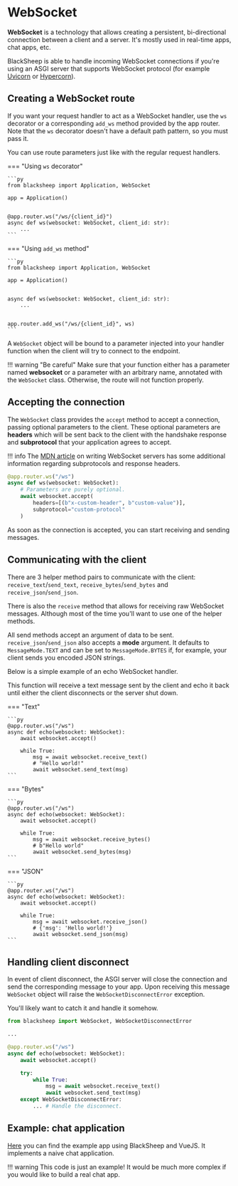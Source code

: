 # WebSocket

**WebSocket** is a technology that allows creating a persistent, bi-directional 
connection between a client and a server. It's mostly used in real-time apps, 
chat apps, etc.

BlackSheep is able to handle incoming WebSocket connections if you're using 
an ASGI server that supports WebSocket protocol 
(for example [Uvicorn](https://www.uvicorn.org/#quickstart) 
or [Hypercorn](https://pgjones.gitlab.io/hypercorn/)).

## Creating a WebSocket route

If you want your request handler to act as a WebSocket handler, use the `ws` decorator or 
a corresponding `add_ws` method provided by the app router. 
Note that the `ws` decorator doesn't have a default path pattern, so you must pass it.

You can use route parameters just like with the regular request handlers.


=== "Using `ws` decorator"

    ```py
    from blacksheep import Application, WebSocket
    
    app = Application()
    
    
    @app.router.ws("/ws/{client_id}")
    async def ws(websocket: WebSocket, client_id: str):
        ...
    ```

=== "Using `add_ws` method"

    ```py
    from blacksheep import Application, WebSocket
    
    app = Application()


    async def ws(websocket: WebSocket, client_id: str):
        ...


    app.router.add_ws("/ws/{client_id}", ws)
    ```

A `WebSocket` object will be bound to a parameter injected into your handler function
when the client will try to connect to the endpoint.

!!! warning "Be careful"
    Make sure that your function either has a parameter named **websocket** or a parameter
    with an arbitrary name, annotated with the `WebSocket` class. Otherwise, the route 
    will not function properly.



## Accepting the connection

The `WebSocket` class provides the `accept` method to accept a connection, passing 
optional parameters  to the client. These optional parameters are **headers** which 
will be sent back to the client with the handshake response and **subprotocol** 
that your application agrees to accept.

!!! info
    The [MDN article](https://developer.mozilla.org/en-US/docs/Web/API/WebSockets_API/Writing_WebSocket_servers)
    on writing WebSocket servers has some additional information regarding subprotocols
    and response headers.

```py
@app.router.ws("/ws")
async def ws(websocket: WebSocket):
    # Parameters are purely optional.
    await websocket.accept(
        headers=[(b"x-custom-header", b"custom-value")], 
        subprotocol="custom-protocol"
    )
```

As soon as the connection is accepted, you can start receiving and sending messages.

## Communicating with the client

There are 3 helper method pairs to communicate with the client: 
`receive_text`/`send_text`, `receive_bytes`/`send_bytes` and `receive_json`/`send_json`.

There is also the `receive` method that allows for receiving raw WebSocket messages. 
Although most of the time you'll want to use one of the helper methods.

All send methods accept an argument of data to be sent. `receive_json`/`send_json` also 
accepts a **mode** argument. It defaults to `MessageMode.TEXT` and can be set to 
`MessageMode.BYTES` if, for example, your client sends you encoded JSON strings.

Below is a simple example of an echo WebSocket handler. 

This function will receive a text message sent by the client and echo it back 
until either the client disconnects or the server shut down.


=== "Text"

    ```py
    @app.router.ws("/ws")
    async def echo(websocket: WebSocket):
        await websocket.accept()
    
        while True:
            msg = await websocket.receive_text()
            # "Hello world!"
            await websocket.send_text(msg)
    ```

=== "Bytes"

    ```py
    @app.router.ws("/ws")
    async def echo(websocket: WebSocket):
        await websocket.accept()
    
        while True:
            msg = await websocket.receive_bytes()
            # b"Hello world"
            await websocket.send_bytes(msg)
    ```

=== "JSON"

    ```py
    @app.router.ws("/ws")
    async def echo(websocket: WebSocket):
        await websocket.accept()
    
        while True:
            msg = await websocket.receive_json()
            # {'msg': 'Hello world!'}
            await websocket.send_json(msg)
    ```
    
## Handling client disconnect

In event of client disconnect, the ASGI server will close the connection and send the
corresponding message to your app. Upon receiving this message `WebSocket` object will 
raise the `WebSocketDisconnectError` exception.

You'll likely want to catch it and handle it somehow. 

```py
from blacksheep import WebSocket, WebSocketDisconnectError

...

@app.router.ws("/ws")
async def echo(websocket: WebSocket):
    await websocket.accept()

    try:
        while True:
            msg = await websocket.receive_text()
            await websocket.send_text(msg)
    except WebSocketDisconnectError:
        ... # Handle the disconnect.
```

## Example: chat application

[Here](https://github.com/Neoteroi/BlackSheep-Examples/tree/main/websocket-chat) you can 
find the example app using BlackSheep and VueJS. It implements a naive chat application.

!!! warning
    This code is just an example! It would be much more complex
    if you would like to build a real chat app.